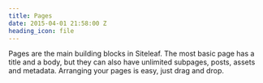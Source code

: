 ```yaml
---
title: Pages
date: 2015-04-01 21:58:00 Z
heading_icon: file
---
```


Pages are the main building blocks in Siteleaf. The most basic page has a title and a body, but they can also have unlimited subpages, posts, assets and metadata. Arranging your pages is easy, just drag and drop.
